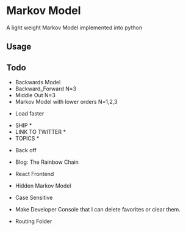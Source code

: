 # Markov Model

A light weight Markov Model implemented into python

## Usage


## Todo

+ Backwards Model
+ Backward_Forward N=3
+ Middle Out N=3
+ Markov Model with lower orders N=1,2,3
- Load faster
* SHIP *
* LINK TO TWITTER *
* TOPICS *
- Back off 
- Blog: The Rainbow Chain
- React Frontend 
- Hidden Markov Model

- Case Sensitive 

- Make Developer Console that I can delete favorites or clear them.
- Routing Folder